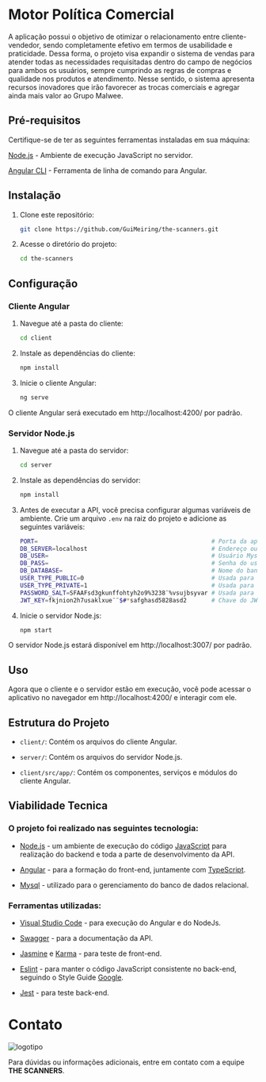 # Motor Política Comercial

A aplicação possui o objetivo de otimizar o relacionamento entre cliente-vendedor, sendo completamente efetivo em termos de usabilidade e praticidade. Dessa forma, o projeto visa expandir o sistema de vendas para atender todas as necessidades requisitadas dentro do campo de negócios para ambos os usuários, sempre cumprindo as regras de compras e qualidade nos produtos e atendimento. Nesse sentido, o sistema apresenta recursos inovadores que irão favorecer as trocas comerciais e agregar ainda mais valor ao Grupo Malwee.

## Pré-requisitos

Certifique-se de ter as seguintes ferramentas instaladas em sua máquina:

[Node.js](https://nodejs.org/) - Ambiente de execução JavaScript no servidor.

[Angular CLI](https://angular.io/cli) - Ferramenta de linha de comando para Angular.

## Instalação

1. Clone este repositório:

   ```bash
   git clone https://github.com/GuiMeiring/the-scanners.git
   
2. Acesse o diretório do projeto:

   ```bash
   cd the-scanners
   ````

## Configuração

### Cliente Angular

1. Navegue até a pasta do cliente:
   
   ``` bash
   cd client
   ```
2. Instale as dependências do cliente:

   ```bash
   npm install
   ```

3. Inicie o cliente Angular:

   ```bash
   ng serve
   ```
O cliente Angular será executado em http://localhost:4200/ por padrão.

### Servidor Node.js

1. Navegue até a pasta do servidor:

   ```bash
   cd server
   ```

2. Instale as dependências do servidor:

   ```bash
   npm install
   ```

3. Antes de executar a API, você precisa configurar algumas variáveis de ambiente. Crie um arquivo `.env` na raiz do projeto e adicione as seguintes variáveis:

   ```bash
   PORT=                                                 # Porta da aplicação 
   DB_SERVER=localhost                                   # Endereço ou localização do servidor de Banco de Dados Mysql
   DB_USER=                                              # Usuário Mysql
   DB_PASS=                                              # Senha do usuário Mysql
   DB_DATABASE=                                          # Nome do banco de dados
   USER_TYPE_PUBLIC=0                                    # Usada para quando uma rota for publica
   USER_TYPE_PRIVATE=1                                   # Usada para quando uma rota for privada                                                               
   PASSWORD_SALT=SFAAFsd3gkunffohtyh2o9%3238¨%vsujbsyvar # Usada para adicionar complexidade ao processo de hash de senhas de usuário
   JWT_KEY=fkjnion2h7usaklxue¨¨$#*safghasd5828asd2       # Chave do JWT
   ```

4. Inicie o servidor Node.js:

   ```bash
   npm start
   ```
O servidor Node.js estará disponível em http://localhost:3007/ por padrão.

## Uso

Agora que o cliente e o servidor estão em execução, você pode acessar o aplicativo no navegador em http://localhost:4200/ e interagir com ele.

## Estrutura do Projeto

- `client/`: Contém os arquivos do cliente Angular.

- `server/`: Contém os arquivos do servidor Node.js.

- `client/src/app/`: Contém os componentes, serviços e módulos do cliente Angular.

## Viabilidade Tecnica

### O projeto foi realizado nas seguintes tecnologia: 

- [Node.js](https://nodejs.org/en) - um ambiente de execução do código [JavaScript](https://developer.mozilla.org/pt-BR/docs/Web/JavaScript) para realização do backend e toda a parte de desenvolvimento da API.

- [Angular](https://angular.io) - para a formação do front-end, juntamente com [TypeScript](https://www.typescriptlang.org).

- [Mysql](https://www.mysql.com/) - utilizado para o gerenciamento do banco de dados relacional.

### Ferramentas utilizadas: 

- [Visual Studio Code](https://code.visualstudio.com) - para execução do Angular e do NodeJs.

- [Swagger](https://swagger.io) - para a documentação da API.

- [Jasmine](https://jasmine.github.io/) e [Karma](https://karma-runner.github.io/) - para teste de front-end.

- [Eslint](https://eslint.org/docs/latest/use/getting-started) - para manter o código JavaScript consistente no back-end, seguindo o Style Guide [Google](https://google.github.io/styleguide/).

- [Jest](https://jestjs.io) -  para teste back-end.

# Contato

![logotipo](https://github.com/GuiMeiring/the-scanners/assets/101908636/f6540118-e83d-4a2a-b04f-de6f48c46876) <!-- Imagem à esquerda -->

Para dúvidas ou informações adicionais, entre em contato com a equipe **THE SCANNERS**.


